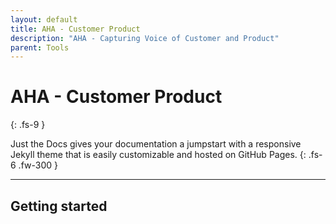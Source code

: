 ```yaml
---
layout: default
title: AHA - Customer Product
description: "AHA - Capturing Voice of Customer and Product"
parent: Tools
---
```


# AHA - Customer Product
{: .fs-9 }

Just the Docs gives your documentation a jumpstart with a responsive Jekyll theme that is easily customizable and hosted on GitHub Pages.
{: .fs-6 .fw-300 }


---

## Getting started

